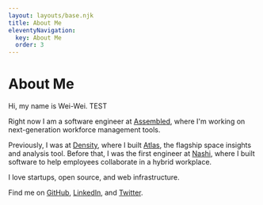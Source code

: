 ```yaml
---
layout: layouts/base.njk
title: About Me
eleventyNavigation:
  key: About Me
  order: 3
---
```


# About Me

Hi, my name is Wei-Wei. TEST

Right now I am a software engineer at [Assembled](https://www.assembled.com/), where I'm working on next-generation workforce management tools.

Previously, I was at [Density](https://density.io/), where I built [Atlas](https://density.io/atlas), the flagship space insights and analysis tool. Before that, I was the first engineer at [Nashi](https://www.prnewswire.com/news-releases/density-acquires-nashi-a-desk--and-space-reservation-solution-to-better-enable-hybrid-workplaces-301321843.html), where I built software to help employees collaborate in a hybrid workplace.

I love startups, open source, and web infrastructure.

Find me on [GitHub](https://github.com/wuweiweiwu), [LinkedIn](https://www.linkedin.com/in/hungweiwu/), and [Twitter](https://twitter.com/wuweiweiwu).

